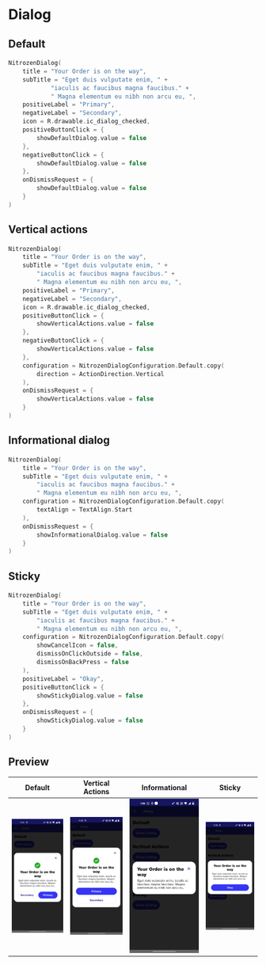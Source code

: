 # Dialog

## Default
```kotlin
NitrozenDialog(
    title = "Your Order is on the way",
    subTitle = "Eget duis vulputate enim, " +
            "iaculis ac faucibus magna faucibus." +
            " Magna elementum eu nibh non arcu eu, ",
    positiveLabel = "Primary",
    negativeLabel = "Secondary",
    icon = R.drawable.ic_dialog_checked,
    positiveButtonClick = {
        showDefaultDialog.value = false
    },
    negativeButtonClick = {
        showDefaultDialog.value = false
    },
    onDismissRequest = {
        showDefaultDialog.value = false
    }
)
```

## Vertical actions
```kotlin
NitrozenDialog(
    title = "Your Order is on the way",
    subTitle = "Eget duis vulputate enim, " +
        "iaculis ac faucibus magna faucibus." +
        " Magna elementum eu nibh non arcu eu, ",
    positiveLabel = "Primary",
    negativeLabel = "Secondary",
    icon = R.drawable.ic_dialog_checked,
    positiveButtonClick = {
        showVerticalActions.value = false
    },
    negativeButtonClick = {
        showVerticalActions.value = false
    },
    configuration = NitrozenDialogConfiguration.Default.copy(
        direction = ActionDirection.Vertical
    ),
    onDismissRequest = {
        showVerticalActions.value = false
    }
)
```

## Informational dialog
```kotlin
NitrozenDialog(
    title = "Your Order is on the way",
    subTitle = "Eget duis vulputate enim, " +
        "iaculis ac faucibus magna faucibus." +
        " Magna elementum eu nibh non arcu eu, ",
    configuration = NitrozenDialogConfiguration.Default.copy(
        textAlign = TextAlign.Start
    ),
    onDismissRequest = {
        showInformationalDialog.value = false
    }
)
```

## Sticky
```kotlin
NitrozenDialog(
    title = "Your Order is on the way",
    subTitle = "Eget duis vulputate enim, " +
        "iaculis ac faucibus magna faucibus." +
        " Magna elementum eu nibh non arcu eu, ",
    configuration = NitrozenDialogConfiguration.Default.copy(
        showCancelIcon = false,
        dismissOnClickOutside = false,
        dismissOnBackPress = false
    ),
    positiveLabel = "Okay",
    positiveButtonClick = {
        showStickyDialog.value = false
    },
    onDismissRequest = {
        showStickyDialog.value = false
    }
)
```

## Preview
| Default                                  | Vertical Actions                          | Informational                                  | Sticky                                  |
|------------------------------------------|-------------------------------------------|------------------------------------------------|-----------------------------------------|
| ![](./../screenshots/dialog/default.png) | ![](./../screenshots/dialog/vertical.png) | ![](./../screenshots/dialog/informational.png) | ![](./../screenshots/dialog/sticky.png) |
